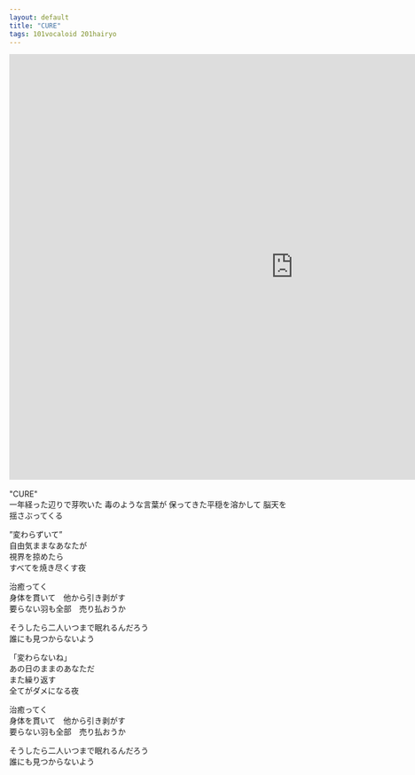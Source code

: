 ```yaml
---
layout: default
title: "CURE"
tags: 101vocaloid 201hairyo
---
```

<div class="movie-wrap">
<iframe width="1024" height="768" src="https://www.youtube.com/embed/6Cm7V1lDUss" title="CURE / 初音ミク" frameborder="0" allow="accelerometer; autoplay; clipboard-write; encrypted-media; gyroscope; picture-in-picture" allowfullscreen></iframe>
</div>
<br>
"CURE"  
<br>
一年経った辺りで芽吹いた  
毒のような言葉が  
保ってきた平穏を溶かして  
脳天を揺さぶってくる  

”変わらずいて”  
自由気ままなあなたが  
視界を掠めたら  
すべてを焼き尽くす夜  

治癒ってく  
身体を貫いて　他から引き剥がす  
要らない羽も全部　売り払おうか  

そうしたら二人いつまで眠れるんだろう  
誰にも見つからないよう  

「変わらないね」  
あの日のままのあなただ  
また繰り返す  
全てがダメになる夜  

治癒ってく  
身体を貫いて　他から引き剥がす  
要らない羽も全部　売り払おうか  

そうしたら二人いつまで眠れるんだろう  
誰にも見つからないよう  
